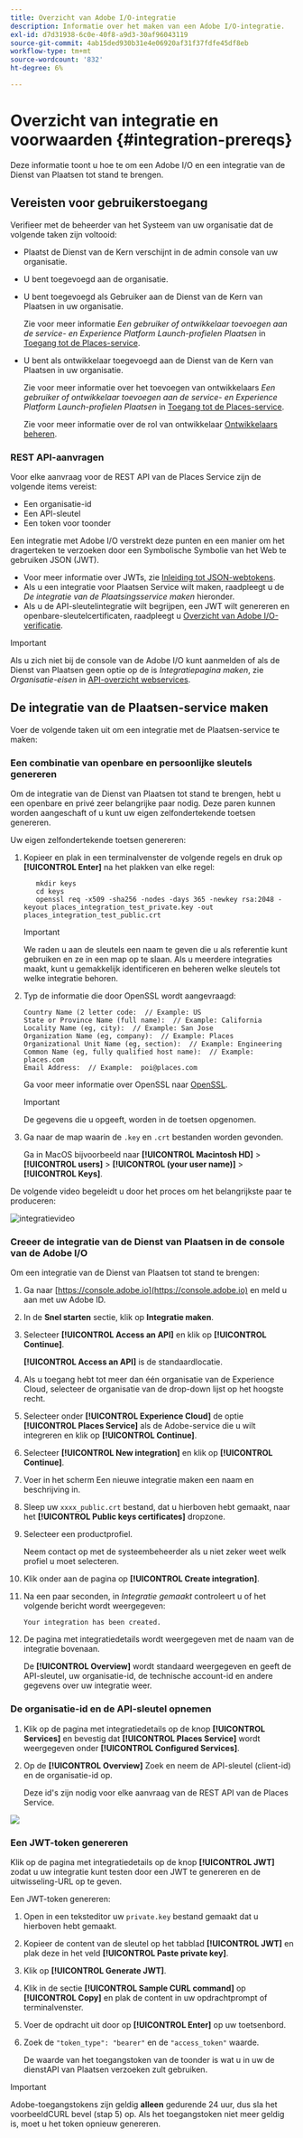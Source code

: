 ```yaml
---
title: Overzicht van Adobe I/O-integratie
description: Informatie over het maken van een Adobe I/O-integratie.
exl-id: d7d31938-6c0e-40f8-a9d3-30af96043119
source-git-commit: 4ab15ded930b31e4e06920af31f37fdfe45df8eb
workflow-type: tm+mt
source-wordcount: '832'
ht-degree: 6%

---
```


# Overzicht van integratie en voorwaarden {#integration-prereqs}

Deze informatie toont u hoe te om een Adobe I/O en een integratie van de Dienst van Plaatsen tot stand te brengen.

## Vereisten voor gebruikerstoegang

Verifieer met de beheerder van het Systeem van uw organisatie dat de volgende taken zijn voltooid:

* Plaatst de Dienst van de Kern verschijnt in de admin console van uw organisatie.
* U bent toegevoegd aan de organisatie.
* U bent toegevoegd als Gebruiker aan de Dienst van de Kern van Plaatsen in uw organisatie.

   Zie voor meer informatie *Een gebruiker of ontwikkelaar toevoegen aan de service- en Experience Platform Launch-profielen Plaatsen* in [Toegang tot de Places-service](/help/places-gain-access.md).

* U bent als ontwikkelaar toegevoegd aan de Dienst van de Kern van Plaatsen in uw organisatie.

   Zie voor meer informatie over het toevoegen van ontwikkelaars *Een gebruiker of ontwikkelaar toevoegen aan de service- en Experience Platform Launch-profielen Plaatsen* in [Toegang tot de Places-service](/help/places-gain-access.md).

   Zie voor meer informatie over de rol van ontwikkelaar [Ontwikkelaars beheren](https://helpx.adobe.com/nl/enterprise/using/manage-developers.html).

### REST API-aanvragen

Voor elke aanvraag voor de REST API van de Places Service zijn de volgende items vereist:

* Een organisatie-id
* Een API-sleutel
* Een token voor toonder

Een integratie met Adobe I/O verstrekt deze punten en een manier om het dragerteken te verzoeken door een Symbolische Symbolie van het Web te gebruiken JSON (JWT).

* Voor meer informatie over JWTs, zie [Inleiding tot JSON-webtokens](https://jwt.io/introduction/).
* Als u een integratie voor Plaatsen Service wilt maken, raadpleegt u de *De integratie van de Plaatsingsservice maken* hieronder.
* Als u de API-sleutelintegratie wilt begrijpen, een JWT wilt genereren en openbare-sleutelcertificaten, raadpleegt u [Overzicht van Adobe I/O-verificatie](https://www.adobe.io/apis/cloudplatform/console/authentication/gettingstarted.html).

>[!IMPORTANT]
>
>Als u zich niet bij de console van de Adobe I/O kunt aanmelden of als de Dienst van Plaatsen geen optie op de is *Integratiepagina maken*, zie *Organisatie-eisen* in [API-overzicht webservices](/help/web-service-api/places-web-services.md).

## De integratie van de Plaatsen-service maken

Voer de volgende taken uit om een integratie met de Plaatsen-service te maken:

### Een combinatie van openbare en persoonlijke sleutels genereren

Om de integratie van de Dienst van Plaatsen tot stand te brengen, hebt u een openbare en privé zeer belangrijke paar nodig. Deze paren kunnen worden aangeschaft of u kunt uw eigen zelfondertekende toetsen genereren.

Uw eigen zelfondertekende toetsen genereren:

1. Kopieer en plak in een terminalvenster de volgende regels en druk op **[!UICONTROL Enter]** na het plakken van elke regel:

   ```text
      mkdir keys
      cd keys
      openssl req -x509 -sha256 -nodes -days 365 -newkey rsa:2048 -keyout places_integration_test_private.key -out    places_integration_test_public.crt
   ```

   >[!IMPORTANT]
   >
   >We raden u aan de sleutels een naam te geven die u als referentie kunt gebruiken en ze in een map op te slaan. Als u meerdere integraties maakt, kunt u gemakkelijk identificeren en beheren welke sleutels tot welke integratie behoren.

1. Typ de informatie die door OpenSSL wordt aangevraagd:

   ```text
   Country Name (2 letter code:  // Example: US
   State or Province Name (full name):  // Example: California
   Locality Name (eg, city):  // Example: San Jose
   Organization Name (eg, company):  // Example: Places
   Organizational Unit Name (eg, section):  // Example: Engineering
   Common Name (eg, fully qualified host name):  // Example: places.com
   Email Address:  // Example:  poi@places.com
   ```

   Ga voor meer informatie over OpenSSL naar [OpenSSL](https://www.openssl.org/).

   >[!IMPORTANT]
   >
   >De gegevens die u opgeeft, worden in de toetsen opgenomen.

1. Ga naar de map waarin de `.key` en `.crt` bestanden worden gevonden.

   Ga in MacOS bijvoorbeeld naar **[!UICONTROL Macintosh HD]** > **[!UICONTROL users]** > **[!UICONTROL (your user name)]** > **[!UICONTROL Keys]**.

De volgende video begeleidt u door het proces om het belangrijkste paar te produceren:

![integratievideo](/help/assets/places_integration_video.gif)

### Creeer de integratie van de Dienst van Plaatsen in de console van de Adobe I/O

Om een integratie van de Dienst van Plaatsen tot stand te brengen:

1. Ga naar [https://console.adobe.io](https://console.adobe.io) en meld u aan met uw Adobe ID.
1. In de **Snel starten** sectie, klik op **Integratie maken**.
1. Selecteer **[!UICONTROL Access an API]** en klik op **[!UICONTROL Continue]**.

   **[!UICONTROL Access an API]** is de standaardlocatie.

1. Als u toegang hebt tot meer dan één organisatie van de Experience Cloud, selecteer de organisatie van de drop-down lijst op het hoogste recht.
1. Selecteer onder **[!UICONTROL Experience Cloud]** de optie **[!UICONTROL Places Service]** als de Adobe-service die u wilt integreren en klik op **[!UICONTROL Continue]**.
1. Selecteer **[!UICONTROL New integration]** en klik op **[!UICONTROL Continue]**.
1. Voer in het scherm Een nieuwe integratie maken een naam en beschrijving in.
1. Sleep uw `xxxx_public.crt` bestand, dat u hierboven hebt gemaakt, naar het **[!UICONTROL Public keys certificates]** dropzone.
1. Selecteer een productprofiel.

   Neem contact op met de systeembeheerder als u niet zeker weet welk profiel u moet selecteren.
1. Klik onder aan de pagina op **[!UICONTROL Create integration]**.
1. Na een paar seconden, in *Integratie gemaakt* controleert u of het volgende bericht wordt weergegeven:

   `Your integration has been created.`

1. De pagina met integratiedetails wordt weergegeven met de naam van de integratie bovenaan.

   De **[!UICONTROL Overview]** wordt standaard weergegeven en geeft de API-sleutel, uw organisatie-id, de technische account-id en andere gegevens over uw integratie weer.

### De organisatie-id en de API-sleutel opnemen

1. Klik op de pagina met integratiedetails op de knop **[!UICONTROL Services]** en bevestig dat **[!UICONTROL Places Service]** wordt weergegeven onder **[!UICONTROL Configured Services]**.
1. Op de **[!UICONTROL Overview]** Zoek en neem de API-sleutel (client-id) en de organisatie-id op.

   Deze id&#39;s zijn nodig voor elke aanvraag van de REST API van de Places Service.

![](/help/assets/places_orgid_api-key.png)

### Een JWT-token genereren

Klik op de pagina met integratiedetails op de knop **[!UICONTROL JWT]** zodat u uw integratie kunt testen door een JWT te genereren en de uitwisseling-URL op te geven.

Een JWT-token genereren:

1. Open in een teksteditor uw `private.key` bestand gemaakt dat u hierboven hebt gemaakt.
1. Kopieer de content van de sleutel op het tabblad **[!UICONTROL JWT]** en plak deze in het veld **[!UICONTROL Paste private key]**.
1. Klik op **[!UICONTROL Generate JWT]**.
1. Klik in de sectie **[!UICONTROL Sample CURL command]** op **[!UICONTROL Copy]** en plak de content in uw opdrachtprompt of terminalvenster.
1. Voer de opdracht uit door op **[!UICONTROL Enter]** op uw toetsenbord.
1. Zoek de `"token_type": "bearer"` en de `"access_token"` waarde.

   De waarde van het toegangstoken van de toonder is wat u in uw de dienstAPI van Plaatsen verzoeken zult gebruiken.

>[!IMPORTANT]
>
>Adobe-toegangstokens zijn geldig **alleen** gedurende 24 uur, dus sla het voorbeeldCURL bevel (stap 5) op. Als het toegangstoken niet meer geldig is, moet u het token opnieuw genereren.
